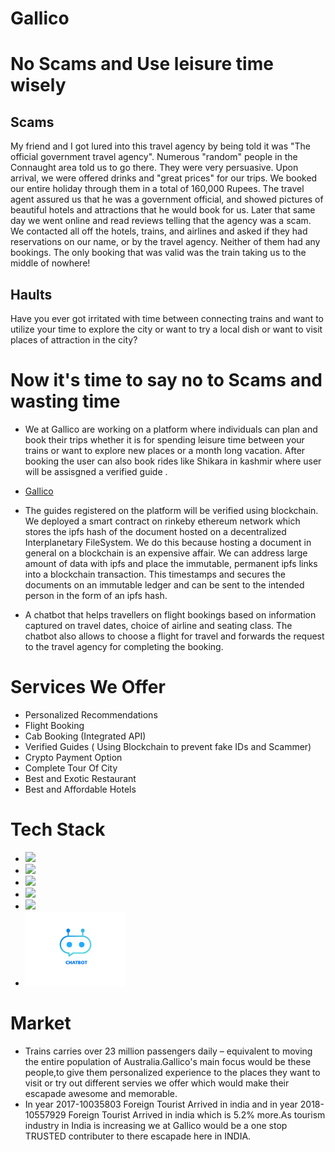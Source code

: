 # Gallico



# No Scams and Use leisure time wisely

## Scams
My friend and I got lured into this travel agency by being told it was "The official government travel agency". Numerous "random" people in the Connaught area told us to go there. They were very persuasive. Upon arrival, we were offered drinks and "great prices" for our trips. We booked our entire holiday through them in a total of 160,000 Rupees. The travel agent assured us that he was a government official, and showed pictures of beautiful hotels and attractions that he would book for us. Later that same day we went online and read reviews telling that the agency was a scam. We contacted all off the hotels, trains, and airlines and asked if they had reservations on our name, or by the travel agency. Neither of them had any bookings. The only booking that was valid was the train taking us to the middle of nowhere!

## Haults
Have you ever got irritated with time between connecting trains and want to utilize your time to explore the city or want to try a local dish or want to visit places of attraction in the city?
# Now it's time to say no to Scams and wasting time
* We at Gallico are working on a platform where individuals can plan and book their trips whether it is for spending leisure time between your trains or want to explore new places or a month long vacation. After booking the user can also book rides like Shikara in kashmir where user will be assisgned a verified guide .
* [Gallico](https://snh3003.github.io/HackNITR-Gallico/)




* The guides registered on the platform will be verified using blockchain.
We deployed a smart contract on rinkeby ethereum network which stores the ipfs hash of the document hosted on a decentralized Interplanetary FileSystem. We do this because hosting a document in general on a blockchain is an expensive affair. We can address large amount of data with ipfs and place the immutable, permanent ipfs links into a blockchain transaction. This timestamps and secures the documents on an immutable ledger and can be sent to the intended person in the form of an ipfs hash. 
* A chatbot that helps travellers on flight bookings based on information captured on travel dates, choice of airline and seating class. The chatbot also allows to choose a flight for travel and forwards the request to the travel agency for completing the booking. 



# Services We Offer
* Personalized Recommendations
* Flight Booking
* Cab Booking (Integrated API)
* Verified Guides ( Using Blockchain to prevent fake IDs and Scammer)
* Crypto Payment Option
* Complete Tour Of City
* Best and Exotic Restaurant
* Best and Affordable Hotels

# Tech Stack
* <img src="https://github.com/snh3003/Ethereum-Gallico/blob/master/Logos/IPFS_logo.png" width="140">
* <img src="https://github.com/snh3003/Ethereum-Gallico/blob/master/Logos/download.png" width="140">
* <img src="https://github.com/snh3003/Ethereum-Gallico/blob/master/Logos/real.png" width="140">
* <img src="https://github.com/snh3003/Ethereum-Gallico/blob/master/Logos/ethereum-logo.png" width="140">
* <img src="https://github.com/snh3003/Ethereum-Gallico/blob/master/Logos/wyre-payments-vector-logo.png" width="140">
* <img src="https://github.com/snh3003/Ethereum-Gallico/blob/master/Logos/chatbot-05.png" width="160">
# Market
* Trains carries over 23 million passengers daily – equivalent to moving the entire population of Australia.Gallico's main focus would be these people,to give them personalized experience to the places they want to visit or try out different servies we offer which would make their escapade awesome and memorable.
* In year 2017-10035803 Foreign Tourist Arrived in india and in year 2018-10557929 Foreign Tourist Arrived in india which is 5.2% more.As tourism industry in India is increasing we at Gallico would be a one stop TRUSTED contributer to there escapade here in INDIA. 
